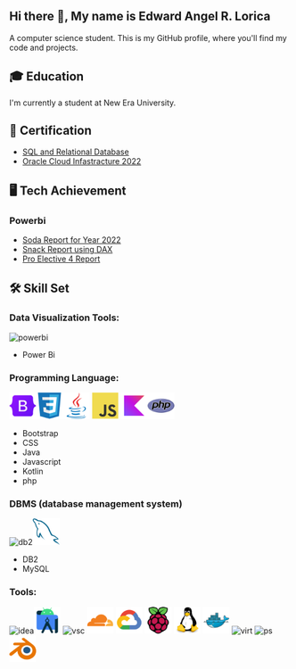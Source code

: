 ## Hi there 👋, My name is Edward Angel R. Lorica

A computer science student.
This is my GitHub profile, where you'll find my code and projects.

## 🎓 Education
I'm currently a student at New Era University.

## 📜 Certification

* [SQL and Relational Database](https://courses.cognitiveclass.ai/certificates/d0e63933c942445498bebbae9064aa1b)
* [Oracle Cloud Infastracture 2022](https://catalog-education.oracle.com/pls/certview/sharebadge?id=C830FE4C27D0C9A2B1C97DFCE657EF6C7BC84A152013C1476F5BAD4187AAF725)

## 🖥️ Tech Achievement
### Powerbi

* [Soda Report for Year 2022](https://app.powerbi.com/view?r=eyJrIjoiYmM3N2M4NjQtYmRmYi00MDY1LTkzODMtOGY0ZDAyOWU0ZDRkIiwidCI6ImRmMzU3OGUzLWVmYmItNGMwYS05MTkxLTg4OWM5ZGU0MjY2YyIsImMiOjEwfQ%3D%3D)
* [Snack Report using DAX](https://app.powerbi.com/view?r=eyJrIjoiNWJmMTIzODgtNGE5MS00Y2RjLWJhMjctYzAyZjJhZDZlYmVlIiwidCI6ImRmMzU3OGUzLWVmYmItNGMwYS05MTkxLTg4OWM5ZGU0MjY2YyIsImMiOjEwfQ%3D%3D)
* [Pro Elective 4 Report](https://app.powerbi.com/view?r=eyJrIjoiMmJmY2VmOTQtM2Q2OS00NTZiLTljM2UtYTE4OWRkOTlhMzhkIiwidCI6ImRmMzU3OGUzLWVmYmItNGMwYS05MTkxLTg4OWM5ZGU0MjY2YyIsImMiOjEwfQ%3D%3D)


## 🛠 Skill Set

### Data Visualization Tools: 
<img src="https://upload.wikimedia.org/wikipedia/commons/c/cf/New_Power_BI_Logo.svg" alt="powerbi" height="45"/>

* Power Bi

### Programming Language:
<img src="https://raw.githubusercontent.com/devicons/devicon/master/icons/bootstrap/bootstrap-original.svg" alt="bootstrap" height="48"/><img src="https://raw.githubusercontent.com/devicons/devicon/master/icons/css3/css3-original.svg" alt="css3" height="48"><img src="https://raw.githubusercontent.com/devicons/devicon/master/icons/java/java-original.svg" alt="java" height="48"/>
<img src="https://raw.githubusercontent.com/devicons/devicon/master/icons/javascript/javascript-original.svg" alt="javascript" height="48"/>
<img src="https://raw.githubusercontent.com/devicons/devicon/master/icons/kotlin/kotlin-original.svg" alt="kotlin" height="48"/><img src="https://raw.githubusercontent.com/devicons/devicon/master/icons/php/php-original.svg" alt="php" height="48"/>

* Bootstrap
* CSS
* Java
* Javascript
* Kotlin
* php

### DBMS (database management system)
<img src="https://www.db2tutorial.com/wp-content/uploads/2019/03/db2-tutorial.png" alt="db2" height="48"/><img src="https://raw.githubusercontent.com/devicons/devicon/master/icons/mysql/mysql-original.svg" alt="mysql" height="48"/>

 * DB2
 * MySQL
### Tools:
<img src="https://upload.wikimedia.org/wikipedia/commons/thumb/9/9c/IntelliJ_IDEA_Icon.svg/2048px-IntelliJ_IDEA_Icon.svg.png" alt="idea" height="48"/><img src="https://raw.githubusercontent.com/devicons/devicon/master/icons/androidstudio/androidstudio-original.svg" alt="android Studio" height="48"/>
<img src="https://upload.wikimedia.org/wikipedia/commons/thumb/9/9a/Visual_Studio_Code_1.35_icon.svg/512px-Visual_Studio_Code_1.35_icon.svg.png?20210804221519" alt="vsc" height="48"/>
<img src="https://raw.githubusercontent.com/devicons/devicon/master/icons/cloudflare/cloudflare-original.svg" alt="cloudflare" height="48"/>
<img src="https://raw.githubusercontent.com/devicons/devicon/master/icons/googlecloud/googlecloud-original.svg" alt="gcp" height="48"/>
<img src="https://raw.githubusercontent.com/devicons/devicon/master/icons/raspberrypi/raspberrypi-original.svg" alt="" height="48"/>
<img src="https://raw.githubusercontent.com/devicons/devicon/master/icons/linux/linux-original.svg" alt="linux" height="48"/>
<img src="https://raw.githubusercontent.com/devicons/devicon/master/icons/docker/docker-original.svg" alt="docker" height="48"/>
<img src="https://d33v4339jhl8k0.cloudfront.net/docs/assets/6005d774e8696059e2d7e9af/images/6011c060cfe30d219ccdc1b9/file-zjmwuAbFvc.png" alt="virt" height="48"/>
<img src="https://upload.wikimedia.org/wikipedia/commons/thumb/a/af/Adobe_Photoshop_CC_icon.svg/800px-Adobe_Photoshop_CC_icon.svg.png" alt="ps" height="48"/>
<img src="https://raw.githubusercontent.com/devicons/devicon/master/icons/blender/blender-original.svg" alt="blender" height="48"/>


<!--

<img src="" alt="" height="48"/>


**nngel/nngel** is a ✨ _special_ ✨ repository because its `README.md` (this file) appears on your GitHub profile.

Here are some ideas to get you started:

- 🔭 I’m currently working on ...
- 🌱 I’m currently learning ...
- 👯 I’m looking to collaborate on ...
- 🤔 I’m looking for help with ...
- 💬 Ask me about ...
- 📫 How to reach me: ...
- 😄 Pronouns: ...
- ⚡ Fun fact: ...
-->
